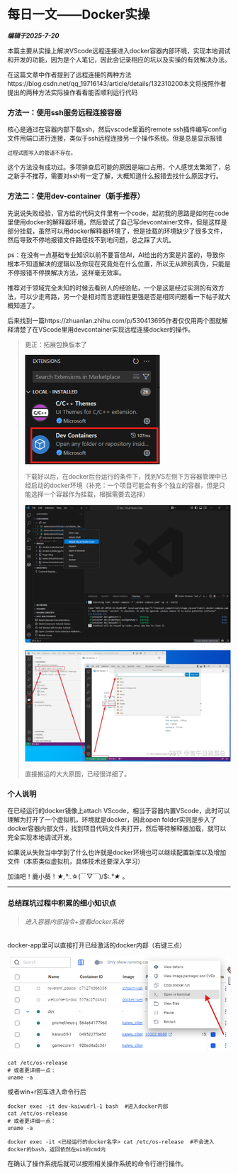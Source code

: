 # 每日一文——Docker实操

***编辑于2025-7-20***

本篇主要从实操上解决VScode远程连接进入docker容器内部环境，实现本地调试和开发的功能，因为是个人笔记，因此会记录相应的坑以及实操的有效解决办法。

在这篇文章中作者提到了远程连接的两种方法https://blog.csdn.net/qq_19716143/article/details/132310200本文将按照作者提出的两种方法实际操作看看能否顺利运行代码

### 方法一：使用ssh服务远程连接容器

核心是通过在容器内部下载ssh，然后vscode里面的remote ssh插件编写config文件用端口进行连接，类似于ssh远程连接另一个操作系统。但是总是显示报错

```
过程试图写入的管道不存在。
```

这个方法没有成功过。多项排查后可能的原因是端口占用，个人感觉太繁琐了，总之新手不推荐，需要对ssh有一定了解，大概知道什么报错去找什么原因才行。

### 方法二：使用dev-container（新手推荐）

先说说失败经验，官方给的代码文件里有一个code，起初我的思路是如何在code里使用docker的解释器环境，然后尝试了自己写devcontainer文件，但是这样是部分挂载，虽然可以用docker解释器环境了，但是挂载的环境缺少了很多文件，然后导致不停地报错文件路径找不到地问题，总之踩了大坑。

ps：在没有一点基础专业知识以前不要盲信AI，AI给出的方案是片面的，导致你根本不知道解决的逻辑以及你现在究竟处在什么位置，所以无从辨别真伪，只能是不停报错不停换解决方法，这样毫无效率。

推荐对于领域完全未知的时候去看别人的经验贴，一个是这是经过实测的有效方法，可以少走弯路，另一个是相对而言逻辑性更强是否是相同问题看一下帖子就大概知道了。

后来找到一篇https://zhuanlan.zhihu.com/p/530413695作者仅仅用两个图就解释清楚了在VScode里用devcontainer实现远程连接docker的操作。

> 更正：拓展包换版本了
>
> ![image-20250720150741296](https://raw.githubusercontent.com/Arvery/pic-bed/main/img/image-20250720150741296.png)
>
> 下载好以后，在docker后台运行的条件下，找到VS左侧下方容器管理中已经启动的docker环境（补充：一个项目可能会有多个独立的容器，但是只能选择一个容器作为挂载，根据需要去选择）
>
> ![image-20250720150905587](https://raw.githubusercontent.com/Arvery/pic-bed/main/img/image-20250720150905587.png)
>
> ![img](https://raw.githubusercontent.com/Arvery/pic-bed/main/img/v2-82215ed47f9c8ef1ccc33fb564309c97_r.jpg)
>
> 直接搬运的大大原图，已经很详细了。

### 个人说明

在已经运行的docker镜像上attach VScode，相当于容器内置VScode，此时可以理解为打开了一个虚拟机，环境就是docker，因此open folder实则是步入了docker容器内部文件，找到项目代码文件夹打开，然后等待解释器加载，就可以完全实现本地调试开发。

如果说从失败当中学到了什么也许就是docker环境也可以继续配置新库以及增加文件（本质类似虚拟机，具体技术还要深入学习）

加油吧！鹿小葵！*★,°*:.☆(￣▽￣)/$:*.°★* 。

------

### 总结踩坑过程中积累的细小知识点

> ###### 进入容器内部指令+查看docker系统

docker-app里可以直接打开已经激活的docker内部（右键三点）

![image-20250720153246809](https://raw.githubusercontent.com/Arvery/pic-bed/main/img/image-20250720153246809.png)

```
cat /etc/os-release
# 或者更详细一点：
uname -a
```

或者win+r回车进入命令行后

```
docker exec -it dev-kaiwudrl-1 bash  #进入docker内部
cat /etc/os-release
# 或者更详细一点：
uname -a
```

```
docker exec -it <已经运行的docker名字> cat /etc/os-release  #不会进入docker的bash，返回依然在win的cmd内
```

在确认了操作系统后就可以按照相关操作系统的命令行进行操作。

